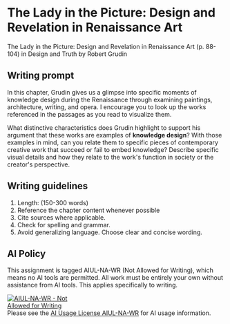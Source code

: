 # The Lady in the Picture: Design and Revelation in Renaissance Art

The Lady in the Picture: Design and Revelation in Renaissance Art \(p. 88-104\) in Design and Truth by Robert Grudin

## Writing prompt

In this chapter, Grudin gives us a glimpse into specific moments of knowledge design during the Renaissance through examining  paintings, architecture, writing, and opera. I encourage you to look up the works referenced in the passages as you read to visualize them. 

What distinctive characteristics does Grudin highlight to support his argument that these works are examples of **knowledge design**? With those examples in mind, can you relate them to specific pieces of contemporary creative work that succeed or fail to embed knowledge? Describe specific visual details and how they relate to the work's function in society or the creator's perspective.

## Writing guidelines

1. Length: \(150-300 words\)
2. Reference the chapter content whenever possible
3. Cite sources where applicable.
4. Check for spelling and grammar.
5. Avoid generalizing language. Choose clear and concise wording.

## AI Policy

This assignment is tagged AIUL-NA-WR (Not Allowed for Writing), which means no AI tools are permitted. All work must be entirely your own without assistance from AI tools. This applies specifically to writing.

<a href="https://dmd-program.github.io/aiul/combinations/na-wr.html" title="AIUL AIUL-NA-WR License: Not Allowed for Writing" target="_blank" rel="license">
  <img alt="AIUL-NA-WR - Not Allowed for Writing" src="https://dmd-program.github.io/aiul/assets/images/licenses/aiul-na-wr.png" style="border-width:0; max-width:170px;" />
</a>
<br />
Please see the <a href="https://dmd-program.github.io/aiul/combinations/na-wr.html" target="_blank" rel="license">AI Usage License AIUL-NA-WR</a> for AI usage information.
